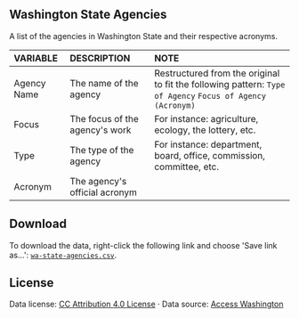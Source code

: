 
Washington State Agencies
-------------------------

A list of the agencies in Washington State and their respective acronyms.

| VARIABLE    | DESCRIPTION                    | NOTE                                                                                                        |
|:------------|:-------------------------------|:------------------------------------------------------------------------------------------------------------|
| Agency Name | The name of the agency         | Restructured from the original to fit the following pattern: `Type of Agency` `Focus of Agency` `(Acronym)` |
| Focus       | The focus of the agency's work | For instance: agriculture, ecology, the lottery, etc.                                                       |
| Type        | The type of the agency         | For instance: department, board, office, commission, committee, etc.                                        |
| Acronym     | The agency's official acronym  |                                                                                                             |

Download
--------

To download the data, right-click the following link and choose 'Save link as...': [`wa-state-agencies.csv`](https://raw.githubusercontent.com/tiernanmartin/datasets/master/wa-state-agencies/data/wa-state-agencies.csv).

License
-------

Data license: [CC Attribution 4.0 License](http://creativecommons.org/licenses/by/4.0/) · Data source: [Access Washington](https://access.wa.gov/agency.html)
